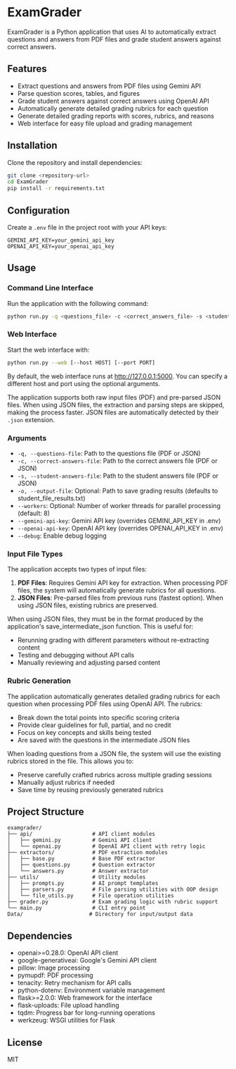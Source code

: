# ExamGrader

ExamGrader is a Python application that uses AI to automatically extract questions and answers from PDF files and grade student answers against correct answers.

## Features

- Extract questions and answers from PDF files using Gemini API
- Parse question scores, tables, and figures
- Grade student answers against correct answers using OpenAI API
- Automatically generate detailed grading rubrics for each question
- Generate detailed grading reports with scores, rubrics, and reasons
- Web interface for easy file upload and grading management

## Installation

Clone the repository and install dependencies:

```bash
git clone <repository-url>
cd ExamGrader
pip install -r requirements.txt
```

## Configuration

Create a `.env` file in the project root with your API keys:

```
GEMINI_API_KEY=your_gemini_api_key
OPENAI_API_KEY=your_openai_api_key
```

## Usage

### Command Line Interface

Run the application with the following command:

```bash
python run.py -q <questions_file> -c <correct_answers_file> -s <student_answers_file> [-o <output_file>] [--workers N] [--debug]
```

### Web Interface

Start the web interface with:

```bash
python run.py --web [--host HOST] [--port PORT]
```

By default, the web interface runs at http://127.0.0.1:5000. You can specify a different host and port using the optional arguments.

The application supports both raw input files (PDF) and pre-parsed JSON files. When using JSON files, the extraction and parsing steps are skipped, making the process faster. JSON files are automatically detected by their `.json` extension.

### Arguments

- `-q, --questions-file`: Path to the questions file (PDF or JSON)
- `-c, --correct-answers-file`: Path to the correct answers file (PDF or JSON)
- `-s, --student-answers-file`: Path to the student answers file (PDF or JSON)
- `-o, --output-file`: Optional: Path to save grading results (defaults to student_file_results.txt)
- `--workers`: Optional: Number of worker threads for parallel processing (default: 8)
- `--gemini-api-key`: Gemini API key (overrides GEMINI_API_KEY in .env)
- `--openai-api-key`: OpenAI API key (overrides OPENAI_API_KEY in .env)
- `--debug`: Enable debug logging

### Input File Types

The application accepts two types of input files:
1. **PDF Files**: Requires Gemini API key for extraction. When processing PDF files, the system will automatically generate rubrics for all questions.
2. **JSON Files**: Pre-parsed files from previous runs (fastest option). When using JSON files, existing rubrics are preserved.

When using JSON files, they must be in the format produced by the application's save_intermediate_json function. This is useful for:
- Rerunning grading with different parameters without re-extracting content
- Testing and debugging without API calls
- Manually reviewing and adjusting parsed content

### Rubric Generation

The application automatically generates detailed grading rubrics for each question when processing PDF files using OpenAI API. The rubrics:
- Break down the total points into specific scoring criteria
- Provide clear guidelines for full, partial, and no credit
- Focus on key concepts and skills being tested
- Are saved with the questions in the intermediate JSON files

When loading questions from a JSON file, the system will use the existing rubrics stored in the file. This allows you to:
- Preserve carefully crafted rubrics across multiple grading sessions
- Manually adjust rubrics if needed
- Save time by reusing previously generated rubrics

## Project Structure

```
examgrader/
├── api/                   # API client modules
│   ├── gemini.py          # Gemini API client
│   └── openai.py          # OpenAI API client with retry logic
├── extractors/            # PDF extraction modules
│   ├── base.py            # Base PDF extractor
│   ├── questions.py       # Question extractor
│   └── answers.py         # Answer extractor
├── utils/                 # Utility modules
│   ├── prompts.py         # AI prompt templates
│   ├── parsers.py         # File parsing utilities with OOP design
│   └── file_utils.py      # File operation utilities
├── grader.py              # Exam grading logic with rubric support
└── main.py                # CLI entry point
Data/                     # Directory for input/output data
```

## Dependencies

- openai>=0.28.0: OpenAI API client
- google-generativeai: Google's Gemini API client
- pillow: Image processing
- pymupdf: PDF processing
- tenacity: Retry mechanism for API calls
- python-dotenv: Environment variable management
- flask>=2.0.0: Web framework for the interface
- flask-uploads: File upload handling
- tqdm: Progress bar for long-running operations
- werkzeug: WSGI utilities for Flask

## License

MIT 